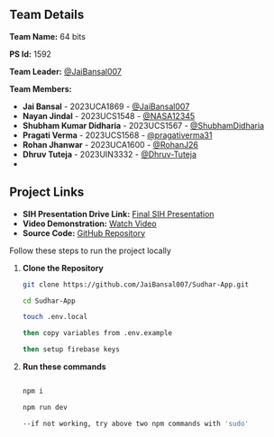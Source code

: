 ## Team Details
 
**Team Name:** 64 bits

**PS Id:** 1592
 
**Team Leader:** [@JaiBansal007](https://github.com/JaiBansal007)
 
**Team Members:**
 
 
- **Jai Bansal** - 2023UCA1869 - [@JaiBansal007](https://github.com/JaiBansal007)
- **Nayan Jindal** - 2023UCS1548 - [@NASA12345](https://github.com/NASA12345)
- **Shubham Kumar Didharia** - 2023UCS1567 - [@ShubhamDidharia](https://github.com/ShubhamDidharia)
- **Pragati Verma** - 2023UCS1568 - [@pragativerma31](https://github.com/pragativerma31)
- **Rohan Jhanwar** - 2023UCA1600 - [@RohanJ26](https://github.com/RohanJ26)
- **Dhruv Tuteja** - 2023UIN3332 - [@Dhruv-Tuteja](https://github.com/Dhruv-Tuteja)
- 
## Project Links

- **SIH Presentation Drive Link:** [Final SIH Presentation](https://drive.google.com/drive/folders/1FKrGVy9RpMdMe-Bjey062_IWyBewR4nS)
- **Video Demonstration:** [Watch Video](https://www.youtube.com/watch?v=CKF5m24i7qc)
- **Source Code:** [GitHub Repository](https://github.com/JaiBansal007/Sudhar-App)
  
Follow these steps to run the project locally

1. **Clone the Repository**
   ```bash
   git clone https://github.com/JaiBansal007/Sudhar-App.git

   cd Sudhar-App

   touch .env.local

   then copy variables from .env.example
   
   then setup firebase keys

2. **Run these commands**
    ```bash

    npm i

    npm run dev

   --if not working, try above two npm commands with 'sudo'
